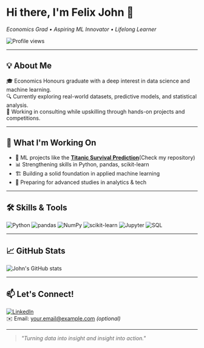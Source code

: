 # Hi there, I'm Felix John 👋  
_Economics Grad • Aspiring ML Innovator • Lifelong Learner_

![Profile views](https://komarev.com/ghpvc/?username=FeJo5952&color=blue)

---

## 💡 About Me

🎓 Economics Honours graduate with a deep interest in data science and machine learning.  
🔍 Currently exploring real-world datasets, predictive models, and statistical analysis.  
💼 Working in consulting while upskilling through hands-on projects and competitions.

---

## 🔭 What I'm Working On

- 🧠 ML projects like the **[Titanic Survival Prediction](https://github.com/FeJo5952/Titanic-Survival-Prediction)**(Check my repository)
- 📊 Strengthening skills in Python, pandas, scikit-learn
- 🏗️ Building a solid foundation in applied machine learning
- 🚀 Preparing for advanced studies in analytics & tech

---

## 🛠️ Skills & Tools

![Python](https://img.shields.io/badge/Python-3776AB?style=flat&logo=python&logoColor=white)
![pandas](https://img.shields.io/badge/pandas-150458?style=flat&logo=pandas&logoColor=white)
![NumPy](https://img.shields.io/badge/NumPy-013243?style=flat&logo=numpy&logoColor=white)
![scikit-learn](https://img.shields.io/badge/scikit--learn-F7931E?style=flat&logo=scikit-learn&logoColor=white)
![Jupyter](https://img.shields.io/badge/Jupyter-F37626?style=flat&logo=jupyter&logoColor=white)
![SQL](https://img.shields.io/badge/SQL-4479A1?style=flat&logo=postgresql&logoColor=white)


---

## 📈 GitHub Stats

![John's GitHub stats](https://github-readme-stats.vercel.app/api?username=FeJo5952&show_icons=true&theme=radical)

---

## 📫 Let's Connect!

[![LinkedIn](https://img.shields.io/badge/LinkedIn-blue?logo=linkedin&logoColor=white)](https://www.linkedin.com/in/your-profile)  
✉️ Email: your.email@example.com *(optional)*

---

> *"Turning data into insight and insight into action."*  
